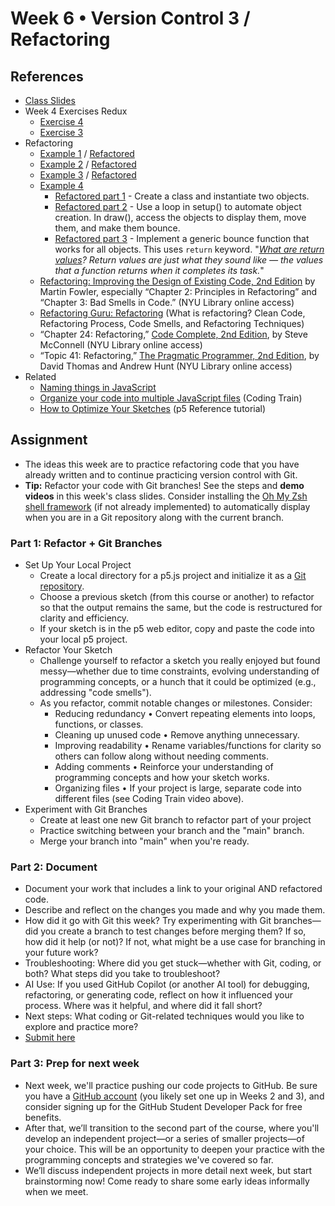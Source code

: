 # Week 6 • Version Control 3 / Refactoring

## References

- [Class
  Slides](https://drive.google.com/drive/u/1/folders/1HC5g1BO8moptbtgz-JwVVv9DldnW3Q_U)
- Week 4 Exercises Redux
  - [Exercise 4](https://editor.p5js.org/enickles/sketches/37od7_tjF)
  - [Exercise 3](https://editor.p5js.org/enickles/sketches/jwt-VWMOK)
- Refactoring
  - [Example 1](https://editor.p5js.org/enickles/sketches/bykhIJSBj) /
    [Refactored](https://editor.p5js.org/enickles/sketches/MAj5MQ_yk) 
  - [Example 2](https://editor.p5js.org/enickles/sketches/EQscgAK2b) /
    [Refactored](https://editor.p5js.org/enickles/sketches/E0HRz9YjC) 
  - [Example 3](https://editor.p5js.org/enickles/sketches/OXhVBDVMk) /
    [Refactored](https://editor.p5js.org/enickles/sketches/_gTwYE_0i) 
  - [Example 4](https://editor.p5js.org/enickles/sketches/eG70VJ7aV)
    - [Refactored part 1](https://editor.p5js.org/enickles/sketches/r711FGdgE) - Create a class and instantiate two objects.
    - [Refactored part 2](https://editor.p5js.org/enickles/sketches/z2_QBCX1D) - Use a loop in setup() to automate object creation.
      In draw(), access the objects to display them, move them, and make them
      bounce.
    - [Refactored part 3](https://editor.p5js.org/enickles/sketches/p9M_8aom_) - Implement a generic bounce function that works for
      all objects. This uses `return` keyword. "*[What are return
      values](https://developer.mozilla.org/en-US/docs/Learn/JavaScript/Building_blocks/Return_values)?
      Return values are just what they sound like — the values that a function
      returns when it completes its task.*"
  - [Refactoring: Improving the Design of Existing Code, 2nd
    Edition](https://bobcat.library.nyu.edu/primo-explore/fulldisplay?docid=nyu_aleph005592882&context=L&vid=NYU&lang=en_US&search_scope=all&adaptor=Local%20Search%20Engine&isFrbr=true&tab=all&query=any,contains,martin%20fowler&sortby=date&facet=frbrgroupid,include,1149505003&mode=basic&offset=0)
    by Martin Fowler, especially “Chapter 2: Principles in Refactoring” and
    “Chapter 3: Bad Smells in Code.”  (NYU Library online access)
  - [Refactoring Guru: Refactoring](https://refactoring.guru/refactoring) (What
    is refactoring? Clean Code, Refactoring Process, Code Smells, and
    Refactoring Techniques)
  - “Chapter 24: Refactoring,” [Code Complete, 2nd
    Edition](https://bobcat.library.nyu.edu/primo-explore/fulldisplay?docid=nyu_aleph005835845&context=L&vid=NYU&lang=en_US&search_scope=all&adaptor=Local%20Search%20Engine&isFrbr=true&tab=all&query=any,contains,code%20complete&sortby=date&facet=frbrgroupid,include,1147872474&offset=0),
    by Steve McConnell (NYU Library online access) 
  - “Topic 41: Refactoring,” [The Pragmatic Programmer, 2nd
    Edition](https://bobcat.library.nyu.edu/primo-explore/fulldisplay?docid=nyu_aleph006843771&context=L&vid=NYU&lang=en_US&search_scope=all&adaptor=Local%20Search%20Engine&tab=all&query=any,contains,pragmatic%20programmer&sortby=rank&mode=basic),
    by David Thomas and Andrew Hunt (NYU Library online access)
- Related
  - [Naming things in
    JavaScript](https://gomakethings.com/naming-things-in-javascript/)
  - [Organize your code into multiple JavaScript
    files](https://thecodingtrain.com/tracks/code-programming-with-p5-js/code/6-objects/4-editor-js-files)
    (Coding Train)
  - [How to Optimize Your
  Sketches](https://p5js.org/tutorials/how-to-optimize-your-sketches/) (p5
  Reference tutorial)

## Assignment

- The ideas this week are to practice refactoring code that you have already
  written and to continue practicing version control with Git.
- **Tip:** Refactor your code with Git branches! See the steps and **demo videos** in this week's
  class slides. Consider installing the [Oh My Zsh shell
  framework](https://github.com/ellennickles/code-your-way-s25/blob/main/version-control-guides/tips-and-tricks.md#oh-my-zsh) (if not already implemented) to automatically display
  when you are in a Git repository along with the current branch.

### Part 1: Refactor + Git Branches

- Set Up Your Local Project
  - Create a local directory for a p5.js project and initialize it as a [Git
  repository](https://github.com/ellennickles/code-your-way-s25/blob/main/version-control-guides/git.md#create-a-git-repository).
  - Choose a previous sketch (from this course or another) to refactor so that
    the output remains the same, but the code is restructured for clarity and
    efficiency.
  - If your sketch is in the p5 web editor, copy and paste the code into your
    local p5 project.
- Refactor Your Sketch
  - Challenge yourself to refactor a sketch you really enjoyed but found
    messy—whether due to time constraints, evolving understanding of programming
    concepts, or a hunch that it could be optimized (e.g., addressing "code
    smells").
  - As you refactor, commit notable changes or milestones. Consider:
    - Reducing redundancy • Convert repeating elements into loops, functions, or
      classes.
    - Cleaning up unused code • Remove anything unnecessary.
    - Improving readability • Rename variables/functions for clarity so others
      can follow along without needing comments.
    - Adding comments • Reinforce your understanding of programming concepts and
      how your sketch works.
    - Organizing files • If your project is large, separate code into different
      files (see Coding Train video above).
- Experiment with Git Branches
  - Create at least one new Git branch to refactor part of your project
  - Practice switching between your branch and the "main" branch.
  - Merge your branch into "main" when you're ready.
  
### Part 2: Document

- Document your work that includes a link to your original AND refactored code.
- Describe and reflect on the changes you made and why you made them.
- How did it go with Git this week? Try experimenting with Git branches—did
  you create a branch to test changes before merging them? If so, how did it
  help (or not)? If not, what might be a use case for branching in your future
  work?
- Troubleshooting: Where did you get stuck—whether with Git, coding, or both?
  What steps did you take to troubleshoot?
- AI Use: If you used GitHub Copilot (or another AI tool) for debugging,
  refactoring, or generating code, reflect on how it influenced your process.
  Where was it helpful, and where did it fall short?
- Next steps: What coding or Git-related techniques would you like to explore
  and practice more?
- [Submit here](https://forms.gle/CJZMpMpTeDxpvWv18)

### Part 3: Prep for next week

- Next week, we'll practice pushing our code projects to GitHub. Be sure you
  have a [GitHub account](https://github.com/) (you likely set one up in Weeks 2
  and 3), and consider signing up for the GitHub Student Developer Pack for free
  benefits.
- After that, we’ll transition to the second part of the course, where you'll
  develop an independent project—or a series of smaller projects—of your choice.
  This will be an opportunity to deepen your practice with the programming
  concepts and strategies we've covered so far.
- We’ll discuss independent projects in more detail next week, but start
  brainstorming now! Come ready to share some early ideas informally when we
  meet.
